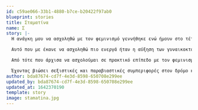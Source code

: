 ```yaml
---
id: c59ae066-33b1-4880-b7ce-b20422f97ab0
blueprint: stories
title: Σταματίνα
name: Σ
story: |-
  Η ανάγκη μου να ασχοληθώ με τον φεμινισμό γεννήθηκε ενώ ήμουν στο τέταρτο έτος της σχολής. Ένα από τα μαθήματα της σχολής είχε να κάνει με την πολιτική ζύμωση και την δράση των γυναικών στην Τουρκία. Σιγά-σιγά, άρχισα να ασχολούμαι περισσότερο με τον φεμινισμό και να ενδιαφέρομαι για τις διαστάσεις που έχει λάβει η έμφυλη βία στην Ελλάδα. 

  Αυτό που με έκανε να ασχοληθώ πιο ενεργά ήταν η αύξηση των γυναικοκτονιών. Αξιολογώντας την κατάσταση στην Τουρκία και στην Ελλάδα, ένιωσα μεγάλη οργή και στεναχώρια. Είχα αποφασίσει να ασχοληθώ σε πρακτικό επίπεδο με τον φεμινισμό λίγους μήνες πριν το ξέσπασμα της πανδημίας, αλλά όλη η κατάσταση με έκανε να το αναβάλλω. Όμως, μετά την ανάδυση του #metoo στην Ελλάδα, ακούγοντας τις εξομολογήσεις των αθλητριών/ων και καλλιτεχνίδων είπα: «Φτάνει. Πρέπει να κάνω κάτι.». 

  Από τότε που άρχισα να ασχολούμαι σε πρακτικό επίπεδο με τον φεμινισμό, υποσχέθηκα στον εαυτό μου ότι δεν θα σταματήσω. Αυτός ο αγώνας είναι διαγενεακός και θέλω πολύ να στηρίξω τα άτομα που έχουν βιώσει περιστατικά έμφυλης βίας και φοβούνται να μιλήσουν. Θέλω να σταθώ στα άτομα που βρήκαν το κουράγιο να μιλήσουν. Η απόφαση μου να μπώ μέσα στο κίνημα βοήθησε και εμένα την ίδια σε προσωπικό επίπεδο. Πίστεψα περισσότερο στον εαυτό μου, ενδυναμώθηκα και μέσα από τις διαδικασίες αλλά και μέσα από την φροντίδα που δέχτηκα. 

  Έχοντας βιώσει σεξιστικές και παραβιαστικές συμπεριφορές στον δρόμο και σε παλαιότερους χώρους εργασίας μου όταν ήρθα σε επαφή με άτομα που ένιωθαν την ίδια αγανάκτηση με εμένα για αυτή την πατριαρχική κοινωνία, αυτό με έκανε να καταλάβω οτι δεν είμαι μόνη και αυτό είναι το βασικότερο. Δεν είναι εύκολο να μιλήσεις για τα βιώματα σου και ακόμα αρνούμαι να μιλήσω για κάποια από αυτά. Όμως, ξέρω οτι δεν είμαι μόνη και αυτό μου δίνει δύναμη να συνεχίσω. Καμία και κανένα δεν είναι μόνη/μόνο.
author: bda87674-cd7f-4e3d-8598-650708e299ee
updated_by: bda87674-cd7f-4e3d-8598-650708e299ee
updated_at: 1642370190
template: story
image: stamatina.jpg
---
```

